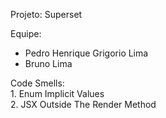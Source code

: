 Projeto: Superset

Equipe:
- Pedro Henrique Grigorio Lima
- Bruno Lima

Code Smells:  
1\. Enum Implicit Values  
2\. JSX Outside The Render Method  

